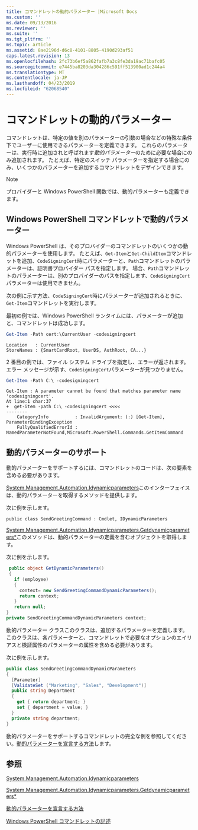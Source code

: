 ```yaml
---
title: コマンドレットの動的パラメーター |Microsoft Docs
ms.custom: ''
ms.date: 09/13/2016
ms.reviewer: ''
ms.suite: ''
ms.tgt_pltfrm: ''
ms.topic: article
ms.assetid: 8ae2196d-d6c8-4101-8805-4190d293af51
caps.latest.revision: 13
ms.openlocfilehash: 2fc73b6ef5a862fafb7a3c8fe3da19ac71bafc05
ms.sourcegitcommit: e7445ba8203da304286c591ff513900ad1c244a4
ms.translationtype: MT
ms.contentlocale: ja-JP
ms.lasthandoff: 04/23/2019
ms.locfileid: "62068540"
---
```

# <a name="cmdlet-dynamic-parameters"></a>コマンドレットの動的パラメーター

コマンドレットは、特定の値を別のパラメーターの引数の場合などの特殊な条件下でユーザーに使用できるパラメーターを定義できます。 これらのパラメーターは、実行時に追加されと呼ばれます*動的パラメーター*のために必要な場合にのみ追加されます。 たとえば、特定のスイッチ パラメーターを指定する場合にのみ、いくつかのパラメーターを追加するコマンドレットをデザインできます。

> [!NOTE]
> プロバイダーと Windows PowerShell 関数では、動的パラメーターも定義できます。

## <a name="dynamic-parameters-in-windows-powershell-cmdlets"></a>Windows PowerShell コマンドレットで動的パラメーター

Windows PowerShell は、そのプロバイダーのコマンドレットのいくつかの動的パラメーターを使用します。 たとえば、`Get-Item`と`Get-ChildItem`コマンドレットを追加、`CodeSigningCert`時にパラメーターと、`Path`コマンドレットのパラメーターは、証明書プロバイダー パスを指定します。 場合、`Path`コマンドレットのパラメーターは、別のプロバイダーのパスを指定します、`CodeSigningCert`パラメーターは使用できません。

次の例に示す方法、`CodeSigningCert`時にパラメーターが追加されるときに、`Get-Item`コマンドレットを実行します。

最初の例では、Windows PowerShell ランタイムには、パラメーターが追加と、コマンドレットは成功します。

```powershell
Get-Item -Path cert:\CurrentUser -codesigningcert
```

```output
Location   : CurrentUser
StoreNames : {SmartCardRoot, UserDS, AuthRoot, CA...}
```

2 番目の例では、ファイル システム ドライブを指定し、エラーが返されます。 エラー メッセージが示す、`CodeSigningCert`パラメーターが見つかりません。

```powershell
Get-Item -Path C:\ -codesigningcert
```

```output
Get-Item : A parameter cannot be found that matches parameter name 'codesigningcert'.
At line:1 char:37
+  get-item -path C:\ -codesigningcert <<<<
--------
    CategoryInfo          : InvalidArgument: (:) [Get-Item], ParameterBindingException
    FullyQualifiedErrorId : NamedParameterNotFound,Microsoft.PowerShell.Commands.GetItemCommand
```

## <a name="support-for-dynamic-parameters"></a>動的パラメーターのサポート

動的パラメーターをサポートするには、コマンドレットのコードは、次の要素を含める必要があります。

[System.Management.Automation.Idynamicparameters](/dotnet/api/System.Management.Automation.IDynamicParameters)このインターフェイスは、動的パラメーターを取得するメソッドを提供します。

次に例を示します。

`public class SendGreetingCommand : Cmdlet, IDynamicParameters`

[System.Management.Automation.Idynamicparameters.Getdynamicparameters*](/dotnet/api/System.Management.Automation.IDynamicParameters.GetDynamicParameters)このメソッドは、動的パラメーターの定義を含むオブジェクトを取得します。

次に例を示します。

```csharp
 public object GetDynamicParameters()
 {
   if (employee)
   {
     context= new SendGreetingCommandDynamicParameters();
     return context;
   }
   return null;
}
private SendGreetingCommandDynamicParameters context;
```

動的パラメーター クラスこのクラスは、追加するパラメーターを定義します。 このクラスは、各パラメーターと、コマンドレットで必要なオプションのエイリアスと検証属性のパラメーターの属性を含める必要があります。

次に例を示します。

```csharp
public class SendGreetingCommandDynamicParameters
{
  [Parameter]
  [ValidateSet ("Marketing", "Sales", "Development")]
  public string Department
  {
    get { return department; }
    set { department = value; }
  }
  private string department;
}
```

動的パラメーターをサポートするコマンドレットの完全な例を参照してください。[動的パラメーターを宣言する方法](./how-to-declare-dynamic-parameters.md)します。

## <a name="see-also"></a>参照

[System.Management.Automation.Idynamicparameters](/dotnet/api/System.Management.Automation.IDynamicParameters)

[System.Management.Automation.Idynamicparameters.Getdynamicparameters*](/dotnet/api/System.Management.Automation.IDynamicParameters.GetDynamicParameters)

[動的パラメーターを宣言する方法](./how-to-declare-dynamic-parameters.md)

[Windows PowerShell コマンドレットの記述](./writing-a-windows-powershell-cmdlet.md)
